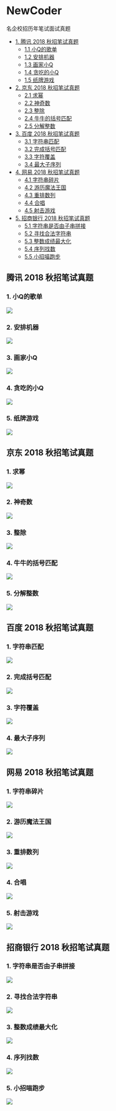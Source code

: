 # NewCoder
名企校招历年笔试面试真题

* [1. 腾讯 2018 秋招笔试真题](#1)
	* [1.1 小Q的歌单](#1.1)
	* [1.2 安排机器](#1.2)
	* [1.3 画家小Q](#1.3)
	* [1.4 贪吃的小Q](#1.4)
	* [1.5 纸牌游戏](#1.5)
* [2. 京东 2018 秋招笔试真题](#2)
	* [2.1 求幂](#2.1)
	* [2.2 神奇数](#2.2)
	* [2.3 整除](#2.3)
	* [2.4 牛牛的括号匹配](#2.4)
	* [2.5 分解整数](#2.5)
* [3. 百度 2018 秋招笔试真题](#3)
	* [3.1 字符串匹配](#3.1)
	* [3.2 完成括号匹配](#3.2)
	* [3.3 字符覆盖](#3.3)
	* [3.4 最大子序列](#3.4)
* [4. 网易 2018 秋招笔试真题](#4)
	* [4.1 字符串碎片](#4.1)
	* [4.2 游历魔法王国](#4.2)
	* [4.3 重排数列](#4.3)
	* [4.4 合唱](#4.4)
	* [4.5 射击游戏](#4.5)
* [5. 招商银行 2018 秋招笔试真题](#5)
	* [5.1 字符串是否由子串拼接](#5.1)
	* [5.2 寻找合法字符串](#5.2)
	* [5.3 整数成绩最大化](#5.3)
	* [5.4 序列找数](#5.4)
	* [5.5 小招喵跑步](#5.5)


<h2 id="1">腾讯 2018 秋招笔试真题</h2>

<h3 id="1.1">1. 小Q的歌单</h3>

![](./腾讯2018秋招笔试真题/assets/1小Q的歌单.jpg)

<h3 id="1.2">2. 安排机器</h3>

![](./腾讯2018秋招笔试真题/assets/2安排机器.jpg)

<h3 id="1.3">3. 画家小Q</h3>

![](./腾讯2018秋招笔试真题/assets/3画家小Q.jpg)

<h3 id="1.4">4. 贪吃的小Q</h3>

![](./腾讯2018秋招笔试真题/assets/4贪吃的小Q.jpg)

<h3 id="1.5">5. 纸牌游戏</h3>

![](./腾讯2018秋招笔试真题/assets/5纸牌游戏.jpg)




<h2 id="2">京东 2018 秋招笔试真题</h2>

<h3 id="2.1">1. 求幂</h3>

![](./京东2018秋招笔试真题/assets/1求幂.jpg)

<h3 id="2.2">2. 神奇数</h3>

![](./京东2018秋招笔试真题/assets/2神奇数.jpg)

<h3 id="2.3">3. 整除</h3>

![](./京东2018秋招笔试真题/assets/3整除.jpg)

<h3 id="2.4">4. 牛牛的括号匹配</h3>

![](./京东2018秋招笔试真题/assets/4牛牛的括号匹配.jpg)

<h3 id="2.5">5. 分解整数</h3>

![](./京东2018秋招笔试真题/assets/5分解整数.jpg)




<h2 id="3">百度 2018 秋招笔试真题</h2>

<h3 id="3.1">1. 字符串匹配</h3>

![](./百度2018秋招笔试真题/assets/1字符串匹配.jpg)

<h3 id="3.2">2. 完成括号匹配</h3>

![](./百度2018秋招笔试真题/assets/2完成括号匹配.jpg)

<h3 id="3.3">3. 字符覆盖</h3>

![](./百度2018秋招笔试真题/assets/3字符覆盖.jpg)

<h3 id="3.4">4. 最大子序列</h3>

![](./百度2018秋招笔试真题/assets/4最大子序列.jpg)





<h2 id="4">网易 2018 秋招笔试真题</h2>

<h3 id="4.1">1. 字符串碎片</h3>

![](./网易2018秋招笔试真题/assets/1字符串碎片.jpg)

<h3 id="4.2">2. 游历魔法王国</h3>

![](./网易2018秋招笔试真题/assets/2游历魔法王国.jpg)

<h3 id="4.3">3. 重排数列</h3>

![](./网易2018秋招笔试真题/assets/3重排数列.jpg)

<h3 id="4.4">4. 合唱</h3>

![](./网易2018秋招笔试真题/assets/4合唱.jpg)

<h3 id="4.5">5. 射击游戏</h3>

![](./网易2018秋招笔试真题/assets/5射击游戏.jpg)




<h2 id="5">招商银行 2018 秋招笔试真题</h2>

<h3 id="5.1">1. 字符串是否由子串拼接</h3>

![](./招商银行2018秋招笔试真题/assets/1字符串是否由子串拼接.jpg)

<h3 id="5.2">2. 寻找合法字符串</h3>

![](./招商银行2018秋招笔试真题/assets/2寻找合法字符串.jpg)

<h3 id="5.3">3. 整数成绩最大化</h3>

![](./招商银行2018秋招笔试真题/assets/3整数成绩最大化.jpg)

<h3 id="5.4">4. 序列找数</h3>

![](./招商银行2018秋招笔试真题/assets/4序列找数.jpg)

<h3 id="5.5">5. 小招喵跑步</h3>

![](./招商银行2018秋招笔试真题/assets/5小招喵跑步.jpg)